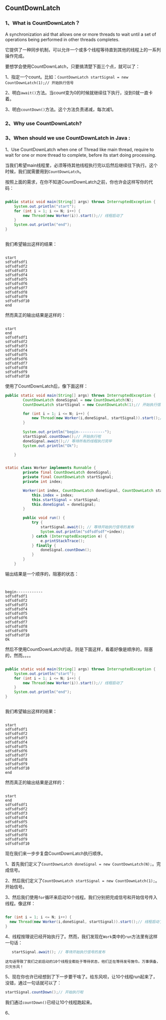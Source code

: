 ## CountDownLatch

### 1、What is CountDownLatch？

A synchronization aid that allows one or more threads to wait until a set of operations being performed in other threads completes. 

它提供了一种同步机制，可以允许一个或多个线程等待直到其他的线程上的一系列操作完成。


要想学会使用CountDownLatch，只要搞清楚下面三个点，就可以了：

1、指定一个count。比如：`CountDownLatch startSignal = new CountDownLatch(1);// 开始执行信号`

2、明白`await()`方法。当count变为0的时候就继续往下执行，没到0就一直卡着。

3、明白`countDown()`方法。这个方法负责递减，每次减1。


### 2、Why use CountDownLatch?

### 3、When should we use CountDownLatch in Java :

1、Use CountDownLatch when one of Thread like main thread, require to wait for one or more thread to complete, before its start doing processing.

当我们希望main线程里，必须等待其他线程执行完以后然后继续往下执行。这个时候，我们就需要用到`CountDownLatch`。

按照上面的需求，在你不知道CountDownLatch之前，你也许会这样写你的代码：

```java

public static void main(String[] args) throws InterruptedException {
	System.out.println("start");
	for (int i = 1; i <= N; i++) {
		new Thread(new Worker(i)).start();// 线程启动了
	}
	System.out.println("end");
}
	
```

我们希望输出这样的结果：

 ```log
 
 start
sdfsdfsdf1
sdfsdfsdf2
sdfsdfsdf3
sdfsdfsdf4
sdfsdfsdf5
sdfsdfsdf6
sdfsdfsdf7
sdfsdfsdf8
sdfsdfsdf9
sdfsdfsdf10
end

 ```
然而真正的输出结果是这样的：

```log

start
end
sdfsdfsdf1
sdfsdfsdf2
sdfsdfsdf3
sdfsdfsdf4
sdfsdfsdf5
sdfsdfsdf6
sdfsdfsdf7
sdfsdfsdf8
sdfsdfsdf9
sdfsdfsdf10

```



使用了CountDownLatch后，像下面这样：

``` java
public static void main(String[] args) throws InterruptedException {
		CountDownLatch doneSignal = new CountDownLatch(N);
		CountDownLatch startSignal = new CountDownLatch(1);// 开始执行信号

		for (int i = 1; i <= N; i++) {
			new Thread(new Worker(i,doneSignal, startSignal)).start();// 线程启动了
		}
		
		System.out.println("begin------------");
		startSignal.countDown();// 开始执行啦
		doneSignal.await();// 等待所有的线程执行完毕
		System.out.println("Ok");

	}
```

```java

static class Worker implements Runnable {
		private final CountDownLatch doneSignal;
		private final CountDownLatch startSignal;
		private int index;

		Worker(int index, CountDownLatch doneSignal, CountDownLatch startSignal) {
			this.index = index;
			this.startSignal = startSignal;
			this.doneSignal = doneSignal;
		}

		public void run() {
			try {
				startSignal.await(); // 等待开始执行信号的发布
				System.out.println("sdfsdfsdf"+index);
			} catch (InterruptedException e) {
				e.printStackTrace();
			} finally {
				doneSignal.countDown();
			}
		}
	}

```
输出结果是一个顺序的，阻塞的状态：

```log


begin------------
sdfsdfsdf1
sdfsdfsdf2
sdfsdfsdf3
sdfsdfsdf4
sdfsdfsdf5
sdfsdfsdf6
sdfsdfsdf7
sdfsdfsdf8
sdfsdfsdf9
sdfsdfsdf10
Ok

```


然后不使用CountDownLatch的话，则是下面这样，看着好像是顺序的，阻塞的，然而。。。。

```java

public static void main(String[] args) throws InterruptedException {
	System.out.println("start");
	for (int i = 1; i <= N; i++) {
		new Thread(new Worker(i)).start();// 线程启动了
	}
	System.out.println("end");
}
	
```

我们希望输出这样的结果：

 ```log
 
 start
sdfsdfsdf1
sdfsdfsdf2
sdfsdfsdf3
sdfsdfsdf4
sdfsdfsdf5
sdfsdfsdf6
sdfsdfsdf7
sdfsdfsdf8
sdfsdfsdf9
sdfsdfsdf10
end

 ```
然而真正的输出结果是这样的：

```log

start
end
sdfsdfsdf1
sdfsdfsdf2
sdfsdfsdf3
sdfsdfsdf4
sdfsdfsdf5
sdfsdfsdf6
sdfsdfsdf7
sdfsdfsdf8
sdfsdfsdf9
sdfsdfsdf10

```


现在我们来一步步复盘CountDownLatch执行顺序。

1、首先我们定义了`CountDownLatch doneSignal = new CountDownLatch(N);`。完成信号。

2、然后我们定义了`CountDownLatch startSignal = new CountDownLatch(1);`。开始信号。

3、然后我们使用`for`循环来启动10个线程。我们分别把完成信号和开始信号传入线程。像这样：
  
  ```java
  
  for (int i = 1; i <= N; i++) {
	new Thread(new Worker(i,doneSignal, startSignal)).start();// 线程启动了
  }
  
  ```
  
 4、线程按理说已经开始执行了。然而，我们发现在`Work`类中的`run`方法里有这样一句话：
 
 ```java
    startSignal.await(); // 等待开始执行信号的发布
 ```
    这句话导致了我们之前启动的10个线程全都处于等待状态，他们正在等待发号施令。万事俱备，只欠东风！
 
 5、现在你也许已经想到了下一步要干啥了。给东风呗，让10个线程run起来了，没错，通过一句话就可以了：
 
   ```java
   startSignal.countDown();// 开始执行啦
   ```
   
   我们通过`countDown()`已经让10个线程跑起来。
   
   
 6、
